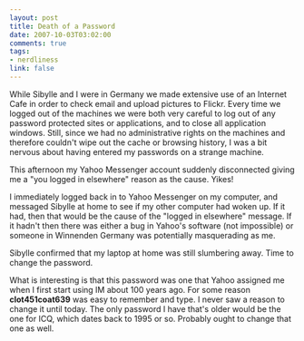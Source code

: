 ```yaml
--- 
layout: post
title: Death of a Password
date: 2007-10-03T03:02:00
comments: true
tags:
- nerdliness
link: false
---
```

While Sibylle and I were in Germany we made extensive use of an Internet Cafe in order to check email and upload pictures to Flickr.  Every time we logged out of the machines we were both very careful to log out of any password protected sites or applications, and to close all application windows.  Still, since we had no administrative rights on the machines and therefore couldn't wipe out the cache or browsing history, I was a bit nervous about having entered my passwords on a strange machine.

This afternoon my Yahoo Messenger account suddenly disconnected giving me a "you logged in elsewhere" reason as the cause.  Yikes!

I immediately logged back in to Yahoo Messenger on my computer, and messaged Sibylle at home to see if my other computer had woken up.  If it had, then that would be the cause of the "logged in elsewhere" message.  If it hadn't then there was either a bug in Yahoo's software (not impossible) or someone in Winnenden Germany was potentially masquerading as me.

Sibylle confirmed that my laptop at home was still slumbering away.  Time to change the password.

What is interesting is that this password was one that Yahoo assigned me when I first start using IM about 100 years ago.  For some reason <b>clot451coat639</b> was easy to remember and type.  I never saw a reason to change it until today.  The only password I have that's older would be the one for ICQ, which dates back to 1995 or so.  Probably ought to change that one as well.
